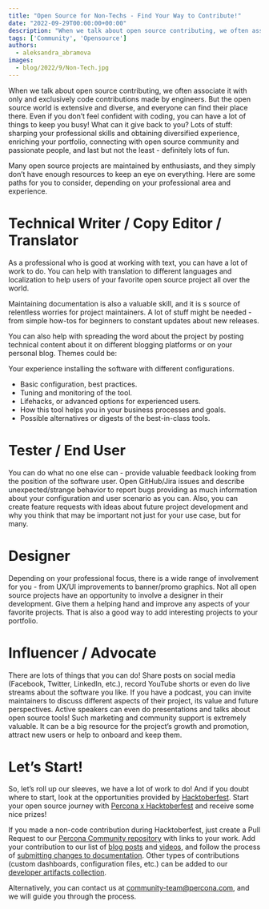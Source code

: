 ```yaml
---
title: "Open Source for Non-Techs - Find Your Way to Contribute!"
date: "2022-09-29T00:00:00+00:00"
description: "When we talk about open source contributing, we often associate it with only and exclusively code contributions made by engineers. But the open source world is extensive and diverse, and everyone can find their place there."
tags: ['Community', 'Opensource']
authors:
  - aleksandra_abramova
images:
  - blog/2022/9/Non-Tech.jpg
---
```

When we talk about open source contributing, we often associate it with only and exclusively code contributions made by engineers. But the open source world is extensive and diverse, and everyone can find their place there. Even if you don’t feel confident with coding, you can have a lot of things to keep you busy! What can it give back to you? Lots of stuff: sharping your professional skills and obtaining diversified experience, enriching your portfolio, connecting with open source community and passionate people, and last but not the least - definitely lots of fun. 

Many open source projects are maintained by enthusiasts, and they simply don’t have enough resources to keep an eye on everything. Here are some paths for you to consider, depending on your professional area and experience.

# Technical Writer / Copy Editor / Translator

As a professional who is good at working with text, you can have a lot of work to do. You can help with translation to different languages and localization to help users of your favorite open source project all over the world. 

Maintaining documentation is also a valuable skill, and it is s source of relentless worries for project maintainers. A lot of stuff might be needed - from simple how-tos for beginners to constant updates about new releases. 

You can also help with spreading the word about the project by posting technical content about it on different blogging platforms or on your personal blog. Themes could be: 

Your experience installing the software with different configurations.
* Basic configuration, best practices. 
* Tuning and monitoring of the tool.
* Lifehacks,  or advanced options for experienced users. 
* How this tool helps you in your business processes and goals.
* Possible alternatives or digests of the best-in-class tools.

# Tester / End User

You can do what no one else can - provide valuable feedback looking from the position of the software user. Open GitHub/Jira issues and describe unexpected/strange behavior to report bugs providing as much information about your configuration and user scenario as you can. Also, you can create feature requests with ideas about future project development and why you think that may be important not just for your use case, but for many. 

# Designer

Depending on your professional focus, there is a wide range of involvement for you - from UX/UI improvements to banner/promo graphics. Not all open source projects have an opportunity to involve a designer in their development. Give them a helping hand and improve any aspects of your favorite projects. That is also a good way to add interesting projects to your portfolio.

# Influencer / Advocate

There are lots of things that you can do! Share posts on social media (Facebook, Twitter, LinkedIn, etc.), record YouTube shorts or even do live streams about the software you like. If you have a podcast, you can invite maintainers to discuss different aspects of their project, its value and future perspectives. Active speakers can even do presentations and talks about open source tools! Such marketing and community support is extremely valuable. It can be a big resource for the project’s growth and promotion, attract new users or help to onboard and keep them.

# Let’s Start!

So, let’s roll up our sleeves, we have a lot of work to do! And if you doubt where to start, look at the opportunities provided by [Hacktoberfest](https://hacktoberfest.com/about/#low-or-non-code). Start your open source journey with [Percona x Hacktoberfest](https://www.percona.com/blog/contribute-to-open-source-with-percona-and-hacktoberfest/) and receive some nice prizes! 

If you made a non-code contribution during Hacktoberfest, just create a Pull Request to our [Percona Community repository](https://github.com/percona/community/) with links to your work. Add your contribution to our list of [blog posts](https://percona.community/contribute/articles/) and [videos](https://percona.community/contribute/videos/), and follow the process of [submitting changes to documentation](https://percona.community/contribute/documentation/). Other types of contributions (custom dashboards, configuration files, etc.) can be added to our [developer artifacts collection](https://percona.community/contribute/dev/).

Alternatively, you can contact us at community-team@percona.com, and we will guide you through the process. 
